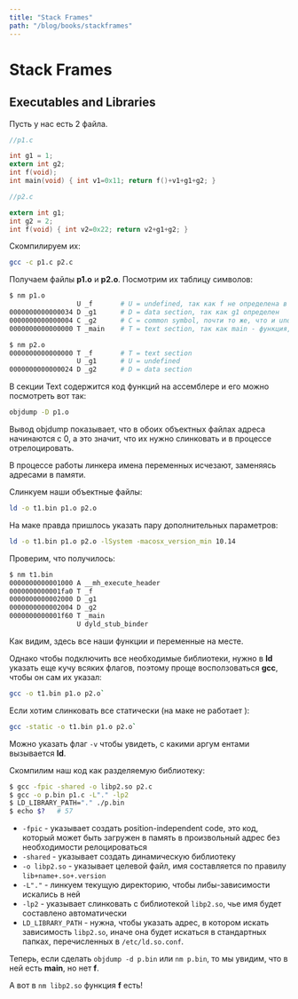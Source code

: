 ```yaml
---
title: "Stack Frames"
path: "/blog/books/stackframes"
---
```


# Stack Frames

## Executables and Libraries

Пусть у нас есть 2 файла.

```c
//p1.c

int g1 = 1;
extern int g2;
int f(void);
int main(void) { int v1=0x11; return f()+v1+g1+g2; }
```

```c
//p2.c

extern int g1; 
int g2 = 2;
int f(void) { int v2=0x22; return v2+g1+g2; }
```

Скомпилируем их:

```sh
gcc -c p1.c p2.c
```

Получаем файлы **p1.o** и **p2.o**. Посмотрим их таблицу символов:

```sh
$ nm p1.o
                 U _f		# U = undefined, так как f не определена в p1.c
0000000000000034 D _g1		# D = data section, так как g1 определен 
0000000000000004 C _g2		# C = common symbol, почти то же, что и undefined
0000000000000000 T _main	# T = text section, так как main - функция, определенная в p1.c

$ nm p2.o
0000000000000000 T _f		# T = text section
                 U _g1		# U = undefined
0000000000000024 D _g2		# D = data section
```

В секции Text содержится код функций на ассемблере и его можно посмотреть вот так:

```sh
objdump -D p1.o
```

Вывод objdump показывает, что в обоих объектных файлах адреса начинаются с 0, а это значит, что их нужно слинковать и в процессе отрелоцировать.

В процессе работы линкера имена переменных исчезают, заменяясь адресами в памяти.

Слинкуем наши объектные файлы:

```sh
ld -o t1.bin p1.o p2.o
```

На маке правда пришлось указать пару дополнительных параметров:

```sh
ld -o t1.bin p1.o p2.o -lSystem -macosx_version_min 10.14 
```

Проверим, что получилось:

```sh
$ nm t1.bin
0000000000001000 A __mh_execute_header
0000000000001fa0 T _f
0000000000002000 D _g1
0000000000002004 D _g2
0000000000001f60 T _main
                 U dyld_stub_binder
```

Как видим, здесь все наши функции и переменные на месте.

Однако чтобы подключить все необходимые библиотеки, нужно в **ld** указать еще кучу всяких флагов, поэтому проще восползоваться **gcc**, чтобы он сам их указал:

```sh
gcc -o t1.bin p1.o p2.o`
```

Если хотим слинковать все статически (на маке не работает	):

```sh
gcc -static -o t1.bin p1.o p2.o`
```

Можно указать флаг `-v` чтобы увидеть, с какими аргум ентами вызывается **ld**.

Cкомпилим наш код как разделяемую библиотеку:

```sh
$ gcc -fpic -shared -o libp2.so p2.c
$ gcc -o p.bin p1.c -L"." -lp2
$ LD_LIBRARY_PATH="." ./p.bin
$ echo $?	# 57
```

- `-fpic` - указывает создать position-independent code, это код, который может быть загружен в память в произвольный адрес без необходимости релоцироваться
- `-shared` - указывает создать динамическую библиотеку
- `-o libp2.so` - указывает целевой файл, имя составляется по правилу `lib+name+.so+.version`
- `-L"."` - линкуем текущую директорию, чтобы либы-зависимости искались в ней
- `-lp2` - указывает слинковать с библиотекой `libp2.so`, чье имя будет составлено автоматически
- `LD_LIBRARY_PATH` - нужна, чтобы указать адрес, в котором искать зависимость `libp2.so`, иначе она будет искаться в стандартных папках, перечисленных в `/etc/ld.so.conf`.

Теперь, если сделать `objdump -d p.bin` или `nm p.bin`, то мы увидим, что в ней есть **main**, но нет **f**. 

А вот в `nm libp2.so` функция **f** есть!